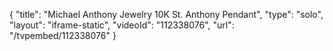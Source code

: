 {
    "title": "Michael Anthony Jewelry 10K St. Anthony Pendant",
    "type": "solo",
    "layout": "iframe-static",
    "videoId": "112338076",
    "url": "\/tvpembed\/112338076"
}